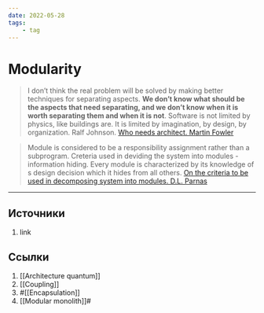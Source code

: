 ```yaml
---
date: 2022-05-28
tags:
    - tag
---
```


# Modularity

> I don’t think the real problem will be solved by making better techniques for separating aspects. **We don’t know what should be the aspects that need separating, and we don’t know when it is worth separating them and when it is not**. Software is not limited by physics, like buildings are. It is limited by imagination, by design, by organization. Ralf Johnson. [Who needs architect. Martin Fowler](https://martinfowler.com/ieeeSoftware/whoNeedsArchitect.pdf)

> Module is considered to be a responsibility assignment rather than a subprogram. Creteria used in deviding the system into modules - information hiding. Every module is characterized by its knowledge of s design decision which it hides from all others. [On the criteria to be used in decomposing system into modules. D.L. Parnas](https://www.win.tue.nl/~wstomv/edu/2ip30/references/criteria_for_modularization.pdf)

---

## Источники

1. link

## Ссылки

1. [[Architecture quantum]]
1. [[Coupling]]
1. #[[Encapsulation]]
1. [[Modular monolith]]#
